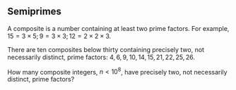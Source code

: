 ## Semiprimes

A composite is a number containing at least two prime factors. For example, $15 = 3 × 5; 9 = 3 × 3; 12 = 2 × 2 × 3$.

There are ten composites below thirty containing precisely two, not necessarily distinct, prime factors: $4, 6, 9, 10, 14, 15, 21, 22, 25, 26$.

How many composite integers, $n < 10^8$, have precisely two, not necessarily distinct, prime factors?
